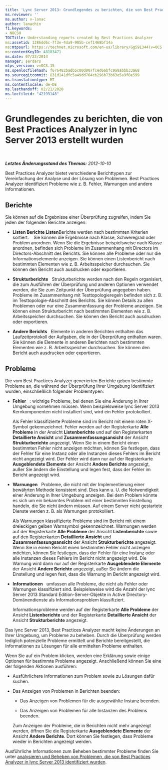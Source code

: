 ```yaml
---
title: 'Lync Server 2013: Grundlegendes zu berichten, die von Best Practices Analyzer erstellt wurden'
ms.reviewer: ''
ms.author: v-lanac
author: lanachin
f1.keywords:
- NOCSH
TOCTitle: Understanding reports created by Best Practices Analyzer
ms:assetid: 1386dd6c-7f3e-4da9-905b-cef1468bf14a
ms:mtpsurl: https://technet.microsoft.com/en-us/library/Gg591344(v=OCS.15)
ms:contentKeyID: 48183471
ms.date: 07/23/2014
manager: serdars
mtps_version: v=OCS.15
ms.openlocfilehash: f676482badb5c00d007fced66bfc9a8abbb33a68
ms.sourcegitcommit: 831d141dfc5a49dd764cb296b73b63e5a9f8e599
ms.translationtype: MT
ms.contentlocale: de-DE
ms.lasthandoff: 02/21/2020
ms.locfileid: "42193148"
---
```

<div data-xmlns="http://www.w3.org/1999/xhtml">

<div class="topic" data-xmlns="http://www.w3.org/1999/xhtml" data-msxsl="urn:schemas-microsoft-com:xslt" data-cs="https://msdn.microsoft.com/">

<div data-asp="https://msdn2.microsoft.com/asp">

# <a name="understanding-reports-created-by-best-practices-analyzer-in-lync-server-2013"></a>Grundlegendes zu berichten, die von Best Practices Analyzer in lync Server 2013 erstellt wurden

</div>

<div id="mainSection">

<div id="mainBody">

<span> </span>

_**Letztes Änderungsstand des Themas:** 2012-10-10_

Best Practices Analyzer bietet verschiedene Berichttypen zur Vereinfachung der Analyse und der Lösung von Problemen. Best Practices Analyzer identifiziert Probleme wie z. B. Fehler, Warnungen und andere Informationen.

<div>

## <a name="reports"></a>Berichte

Sie können auf die Ergebnisse einer Überprüfung zugreifen, indem Sie jeden der folgenden Berichte anzeigen:

  - **Listen Berichte Listen**Berichte werden nach bestimmten Kriterien sortiert.    Sie können die Ergebnisse nach Klasse, Schweregrad oder Problem anordnen. Wenn Sie die Ergebnisse beispielsweise nach Klasse anordnen, befinden sich Probleme im Zusammenhang mit Directors im Directors-Abschnitt des Berichts. Sie können alle Probleme oder nur die Informationselemente anzeigen. Sie können einen Listenbericht nach bestimmten Elementen wie z. B. Arbeitsspeicher durchsuchen. Sie können den Bericht auch ausdrucken oder exportieren.

  - **Strukturberichte**   Strukturberichte werden nach den Regeln organisiert, die zum Ausführen der Überprüfung und anderen Optionen verwendet werden, die Sie zum Zeitpunkt der Überprüfung angegeben haben. Probleme im Zusammenhang mit Testtopologieregeln befinden sich z. B. im Testtopologie-Abschnitt des Berichts. Sie können Details zu allen Problemen oder nur eine Zusammenfassung der Probleme anzeigen. Sie können einen Strukturbericht nach bestimmten Elementen wie z. B. Arbeitsspeicher durchsuchen. Sie können den Bericht auch ausdrucken oder exportieren.

  - **Andere Berichts**   Elemente in anderen Berichten enthalten das Laufzeitprotokoll der Aufgaben, die in der Überprüfung enthalten waren. Sie können die Elemente in anderen Berichten nach bestimmten Elementen wie z. B. Arbeitsspeicher durchsuchen. Sie können den Bericht auch ausdrucken oder exportieren.

</div>

<div>

## <a name="issues"></a>Probleme

Die vom Best Practices Analyzer generierten Berichte geben bestimmte Probleme an, die während der Überprüfung Ihrer Umgebung identifiziert wurden, einschließlich folgender Problemtypen:

  - **Fehler**   : wichtige Probleme, bei denen Sie eine Änderung in Ihrer Umgebung vornehmen müssen. Wenn beispielsweise lync Server 2013 Kernkomponenten nicht installiert sind, wird ein Fehler protokolliert.

    Als Fehler klassifizierte Probleme sind im Bericht mit einem roten X-Symbol gekennzeichnet. Fehler werden auf der Registerkarte **Alle Probleme** in der Ansicht **Listenberichte** und auf den Registerkarten **Detaillierte Ansicht** und **Zusammenfassungsansicht** der Ansicht **Strukturberichte** angezeigt. Wenn Sie in einem Bericht einen bestimmten Fehler nicht anzeigen möchten, können Sie festlegen, dass der Fehler für eine Instanz oder alle Instanzen dieses Fehlers im Bericht nicht angezeigt wird. Der Fehler wird dann nur auf der Registerkarte **Ausgeblendete Elemente** der Ansicht **Andere Berichte** angezeigt, außer Sie ändern die Einstellung und legen fest, dass der Fehler im Bericht angezeigt wird.

  - **Warnungen**   Probleme, die nicht mit der Implementierung einer bewährten Methode konsistent sind. Dies kann u. U. die Notwendigkeit einer Änderung in Ihrer Umgebung anzeigen. Bei dem Problem könnte es sich um ein bekanntes Problem mit einer bestimmten Einstellung handeln, die Sie nicht ändern müssen. Auf einem Server nicht gestartete Dienste werden z. B. als Warnungen protokolliert.

    Als Warnungen klassifizierte Probleme sind im Bericht mit einem dreieckigen gelben Warnsymbol gekennzeichnet. Warnungen werden auf der Registerkarte **Alle Probleme** der Ansicht **Listenberichte** sowie auf den Registerkarten **Detaillierte Ansicht** und **Zusammenfassungsansicht** der Ansicht **Strukturberichte** angezeigt. Wenn Sie in einem Bericht einen bestimmten Fehler nicht anzeigen möchten, können Sie festlegen, dass der Fehler für eine Instanz oder alle Instanzen dieses Fehlers im Bericht nicht angezeigt wird. Die Warnung wird dann nur auf der Registerkarte **Ausgeblendete Elemente** der Ansicht **Andere Berichte** angezeigt, außer Sie ändern die Einstellung und legen fest, dass die Warnung im Bericht angezeigt wird.

  - **Informationen**   umfassen alle Probleme, die nicht als Fehler oder Warnungen klassifiziert sind. Beispielsweise wird die Anzahl der lync Server 2013 Standard Edition-Server-Objekte in Active Directory-Domänendienste als Informationsproblem klassifiziert.

    Informationsprobleme werden auf der Registerkarte **Alle Probleme** der Ansicht **Listenberichte** und der Registerkarte **Detaillierte Ansicht** der Ansicht **Strukturberichte** angezeigt.

Das lync Server 2013, Best Practices Analyzer macht keine Änderungen an Ihrer Umgebung, um Probleme zu beheben. Durch die Überprüfung werden lediglich potenzielle Probleme ermittelt und Berichte bereitgestellt, die Informationen zu Lösungen für alle ermittelten Probleme enthalten.

Wenn Sie auf ein Problem klicken, werden eine Erklärung sowie einige Optionen für bestimmte Probleme angezeigt. Anschließend können Sie eine der folgenden Aktionen ausführen:

  - Ausführlichere Informationen zum Problem sowie zu Lösungen dafür suchen.

  - Das Anzeigen von Problemen in Berichten beenden:

      - Das Anzeigen von Problemen für die ausgewählte Instanz beenden.

      - Das Anzeigen von Problemen für alle Instanzen des Problems beenden.

    Zum Anzeigen der Probleme, die in Berichten nicht mehr angezeigt werden, öffnen Sie die Registerkarte **Ausgeblendete Elemente** der Ansicht **Andere Berichte**. Dort können Sie festlegen, dass Probleme wieder in Berichten angezeigt werden.

Ausführliche Informationen zum Beheben bestimmter Probleme finden Sie unter [analysieren und Beheben von Problemen, die von Best Practices Analyzer in lync Server 2013 identifiziert wurden](lync-server-2013-analyzing-and-resolving-issues-identified-by-best-practices-analyzer.md).

</div>

</div>

<span> </span>

</div>

</div>

</div>
